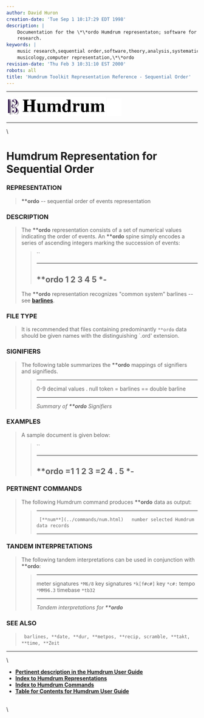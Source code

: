 ```yaml
---
author: David Huron
creation-date: 'Tue Sep 1 10:17:29 EDT 1998'
description: |
    Documentation for the \*\*ordo Humdrum representaton; software for music
    research.
keywords: |
    music research,sequential order,software,theory,analysis,systematic
    musicology,computer representation,\*\*ordo
revision-date: 'Thu Feb 3 10:31:10 EST 2000'
robots: all
title: 'Humdrum Toolkit Representation Reference - Sequential Order'
---
```


  -------------------------------- ----------------------------------------- ----------------------------------
  ![ ](/Humdrum/HumdrumIcon.gif)    ![Humdrum ](/Humdrum/HumdrumHeader.gif)    ![ ](/Humdrum/HumdrumSpacer.gif)
  -------------------------------- ----------------------------------------- ----------------------------------

\

Humdrum Representation for Sequential Order
===========================================

### REPRESENTATION

> **\*\*ordo** \-- sequential order of events representation

### DESCRIPTION

> The **\*\*ordo** representation consists of a set of numerical values
> indicating the order of events. An **\*\*ordo** spine simply encodes a
> series of ascending integers marking the succession of events:
>
> > ``
> >
> >   ----------
> >   \*\*ordo
> >   1
> >   2
> >   3
> >   4
> >   5
> >   \*-
> >   ----------
> >
> The **\*\*ordo** representation recognizes \"common system\" barlines
> \-- see [**barlines**](barlines.rep.html).

### FILE TYPE

> It is recommended that files containing predominantly `**ordo` data
> should be given names with the distinguishing \`.ord\' extension.

### SIGNIFIERS

> The following table summarizes the **\*\*ordo** mappings of signifiers
> and signifieds.
>
> >   ----- ----------------
> >   0-9   decimal values
> >   .     null token
> >   =     barlines
> >   ==    double barline
> >   ----- ----------------
> >
> > *Summary of **\*\*ordo** Signifiers*

### EXAMPLES

> A sample document is given below:
>
> > ``
> >
> >   ----------
> >   \*\*ordo
> >   =1
> >   1
> >   2
> >   3
> >   =2
> >   4
> >   .
> >   5
> >   \*-
> >   ----------
> >
### PERTINENT COMMANDS

> The following Humdrum command produces **\*\*ordo** data as output:
>
> >   -- --------------------------------- --------------------------------------
> >      [**num**](../commands/num.html)   number selected Humdrum data records
> >   -- --------------------------------- --------------------------------------
> >
### TANDEM INTERPRETATIONS

> The following tandem interpretations can be used in conjunction with
> **\*\*ordo**:
>
> >   ------------------ ------------
> >   meter signatures   `*M6/8`
> >   key signatures     `*k[f#c#]`
> >   key                `*c#:`
> >   tempo              `*MM96.3`
> >   timebase           `*tb32`
> >   ------------------ ------------
> >
> > *Tandem interpretations for **\*\*ordo***

### SEE ALSO

> ` barlines, **date, **dur, **metpos, **recip, scramble, **takt, **time, **Zeit`

------------------------------------------------------------------------

\

-   [**Pertinent description in the Humdrum User
    Guide**](../guide13.html#XXXXX)
-   [**Index to Humdrum Representations**](../representations.toc.html)
-   [**Index to Humdrum Commands**](../commands.toc.html)
-   [**Table for Contents for Humdrum User Guide**](../guide.toc.html)

\
\
